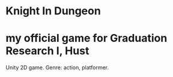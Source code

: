 # Knight In Dungeon
# my official game for Graduation Research I, Hust
 Unity 2D game. Genre: action, platformer.
